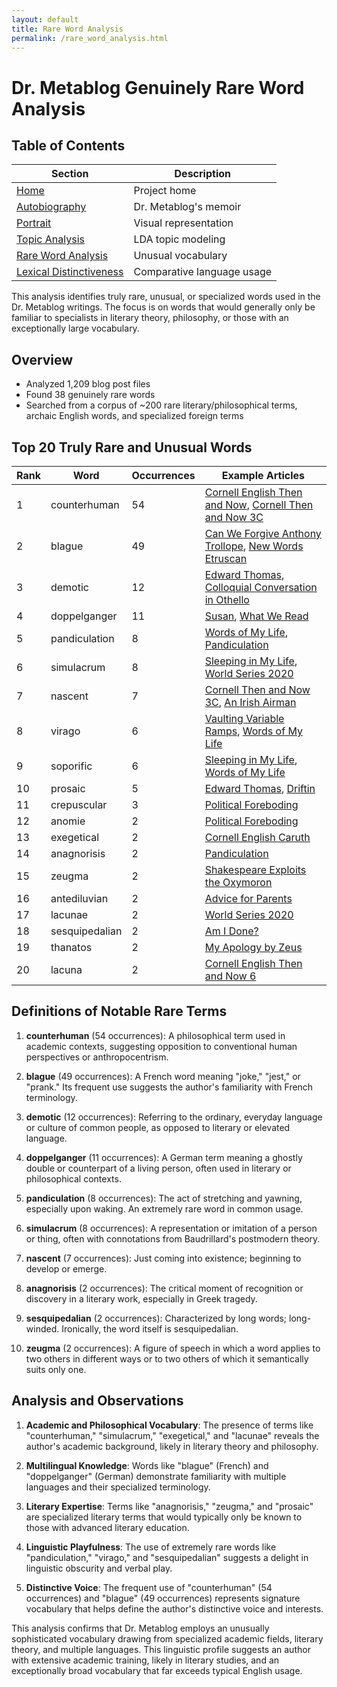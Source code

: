 ```yaml
---
layout: default
title: Rare Word Analysis
permalink: /rare_word_analysis.html
---
```


# Dr. Metablog Genuinely Rare Word Analysis

## Table of Contents
| Section | Description |
|---------|-------------|
| [Home](README.md) | Project home |
| [Autobiography](autobiography_of_dr_metablog.md) | Dr. Metablog's memoir |
| [Portrait](portrait_of_dr_metablog.md) | Visual representation |
| [Topic Analysis](topic_analysis_report.md) | LDA topic modeling |
| [Rare Word Analysis](rare_word_analysis.md) | Unusual vocabulary |
| [Lexical Distinctiveness](distinctive_vocabulary.md) | Comparative language usage |

This analysis identifies truly rare, unusual, or specialized words used in the Dr. Metablog writings. The focus is on words that would generally only be familiar to specialists in literary theory, philosophy, or those with an exceptionally large vocabulary.

## Overview

- Analyzed 1,209 blog post files
- Found 38 genuinely rare words
- Searched from a corpus of ~200 rare literary/philosophical terms, archaic English words, and specialized foreign terms

## Top 20 Truly Rare and Unusual Words

| Rank | Word | Occurrences | Example Articles |
|------|------|-------------|------------------|
| 1 | counterhuman | 54 | [Cornell English Then and Now](https://www.drmetablog.com/2025/01/cornell-english-then-and-now.html), [Cornell Then and Now 3C](https://www.drmetablog.com/2025/01/cornelll-then-and-now-3-c.html) |
| 2 | blague | 49 | [Can We Forgive Anthony Trollope](https://www.drmetablog.com/2013/09/can-we-forgive-anthony-trollope.html), [New Words Etruscan](https://www.drmetablog.com/2013/09/new-words-etruscan-related-new-words.html) |
| 3 | demotic | 12 | [Edward Thomas](https://www.drmetablog.com/2013/01/edward-thomas.html), [Colloquial Conversation in Othello](https://www.drmetablog.com/2013/06/colloquial-conversation-in-othello.html) |
| 4 | doppelganger | 11 | [Susan](https://www.drmetablog.com/2014/06/susan.html), [What We Read](https://www.drmetablog.com/2006/01/what_we_read_in_1.html) |
| 5 | pandiculation | 8 | [Words of My Life](https://www.drmetablog.com/2025/02/words-of-my-life-text.html), [Pandiculation](https://www.drmetablog.com/2016/05/pandiculation.html) |
| 6 | simulacrum | 8 | [Sleeping in My Life](https://www.drmetablog.com/2022/10/sleeping-in-my-life.html), [World Series 2020](https://www.drmetablog.com/2020/10/worldseries2020.html) |
| 7 | nascent | 7 | [Cornell Then and Now 3C](https://www.drmetablog.com/2025/01/cornelll-then-and-now-3-c.html), [An Irish Airman](https://www.drmetablog.com/2013/05/an-irish-airman.html) |
| 8 | virago | 6 | [Vaulting Variable Ramps](https://www.drmetablog.com/2013/12/vaulting-variable-ramps.html), [Words of My Life](https://www.drmetablog.com/2024/01/words-of-my-life-joint.htm) |
| 9 | soporific | 6 | [Sleeping in My Life](https://www.drmetablog.com/2022/10/sleeping-in-my-life.html), [Words of My Life](https://www.drmetablog.com/2024/01/words-of-my-life-joint.htm) |
| 10 | prosaic | 5 | [Edward Thomas](https://www.drmetablog.com/2013/01/edward-thomas.html), [Driftin](https://www.drmetablog.com/2025/04/driftin1.html) |
| 11 | crepuscular | 3 | [Political Foreboding](https://www.drmetablog.com/2013/10/an-early-introduction-to-political-foreboding.html) |
| 12 | anomie | 2 | [Political Foreboding](https://www.drmetablog.com/2013/10/an-early-introduction-to-political-foreboding.html) |
| 13 | exegetical | 2 | [Cornell English Caruth](https://www.drmetablog.com/2025/02/cornell-english-caruth.html) |
| 14 | anagnorisis | 2 | [Pandiculation](https://www.drmetablog.com/2016/05/pandiculation.html) |
| 15 | zeugma | 2 | [Shakespeare Exploits the Oxymoron](https://www.drmetablog.com/2014/02/shakespeare-exploits-the-oxymoron.html) |
| 16 | antediluvian | 2 | [Advice for Parents](https://www.drmetablog.com/2013/10/advice-for-parents-part-one.html) |
| 17 | lacunae | 2 | [World Series 2020](https://www.drmetablog.com/2020/10/worldseries2020.html) |
| 18 | sesquipedalian | 2 | [Am I Done?](https://www.drmetablog.com/2014/09/am-i-done.html) |
| 19 | thanatos | 2 | [My Apology by Zeus](https://www.drmetablog.com/2018/01/my-apology-by-zeus.html) |
| 20 | lacuna | 2 | [Cornell English Then and Now 6](https://www.drmetablog.com/2025/04/cornell-english-then-and-now-6.html) |

## Definitions of Notable Rare Terms

1. **counterhuman** (54 occurrences): A philosophical term used in academic contexts, suggesting opposition to conventional human perspectives or anthropocentrism.

2. **blague** (49 occurrences): A French word meaning "joke," "jest," or "prank." Its frequent use suggests the author's familiarity with French terminology.

3. **demotic** (12 occurrences): Referring to the ordinary, everyday language or culture of common people, as opposed to literary or elevated language.

4. **doppelganger** (11 occurrences): A German term meaning a ghostly double or counterpart of a living person, often used in literary or philosophical contexts.

5. **pandiculation** (8 occurrences): The act of stretching and yawning, especially upon waking. An extremely rare word in common usage.

6. **simulacrum** (8 occurrences): A representation or imitation of a person or thing, often with connotations from Baudrillard's postmodern theory.

7. **nascent** (7 occurrences): Just coming into existence; beginning to develop or emerge.

8. **anagnorisis** (2 occurrences): The critical moment of recognition or discovery in a literary work, especially in Greek tragedy.

9. **sesquipedalian** (2 occurrences): Characterized by long words; long-winded. Ironically, the word itself is sesquipedalian.

10. **zeugma** (2 occurrences): A figure of speech in which a word applies to two others in different ways or to two others of which it semantically suits only one.

## Analysis and Observations

1. **Academic and Philosophical Vocabulary**: The presence of terms like "counterhuman," "simulacrum," "exegetical," and "lacunae" reveals the author's academic background, likely in literary theory and philosophy.

2. **Multilingual Knowledge**: Words like "blague" (French) and "doppelganger" (German) demonstrate familiarity with multiple languages and their specialized terminology.

3. **Literary Expertise**: Terms like "anagnorisis," "zeugma," and "prosaic" are specialized literary terms that would typically only be known to those with advanced literary education.

4. **Linguistic Playfulness**: The use of extremely rare words like "pandiculation," "virago," and "sesquipedalian" suggests a delight in linguistic obscurity and verbal play.

5. **Distinctive Voice**: The frequent use of "counterhuman" (54 occurrences) and "blague" (49 occurrences) represents signature vocabulary that helps define the author's distinctive voice and interests.

This analysis confirms that Dr. Metablog employs an unusually sophisticated vocabulary drawing from specialized academic fields, literary theory, and multiple languages. This linguistic profile suggests an author with extensive academic training, likely in literary studies, and an exceptionally broad vocabulary that far exceeds typical English usage.